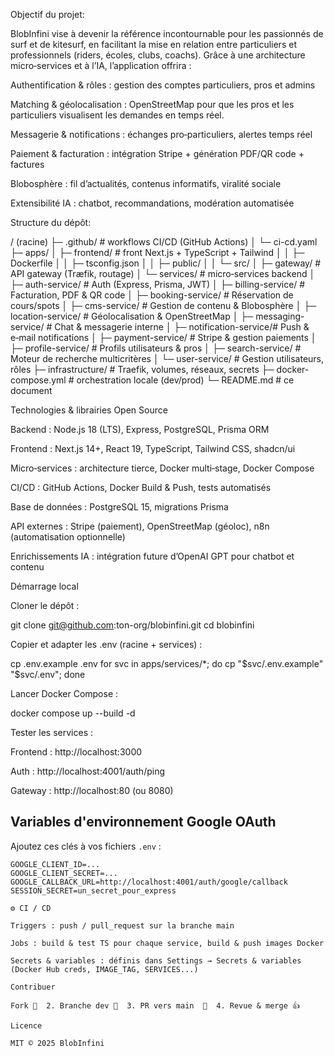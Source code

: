 Objectif du projet:

BlobInfini vise à devenir la référence incontournable pour les passionnés de surf et de kitesurf, en facilitant la mise en relation entre particuliers et professionnels (riders, écoles, clubs, coachs). Grâce à une architecture micro‑services et à l’IA, l’application offrira :

Authentification & rôles : gestion des comptes particuliers, pros et admins

Matching & géolocalisation : OpenStreetMap pour que les pros et les particuliers visualisent les demandes en temps réel. 

Messagerie & notifications : échanges pro‑particuliers, alertes temps réel

Paiement & facturation : intégration Stripe + génération PDF/QR code + factures

Blobosphère : fil d’actualités, contenus informatifs, viralité sociale

Extensibilité IA : chatbot, recommandations, modération automatisée

Structure du dépôt:

/ (racine)
├─ .github/                   # workflows CI/CD (GitHub Actions)
│   └─ ci-cd.yaml
├─ apps/
│   ├─ frontend/              # front Next.js + TypeScript + Tailwind
│   │   ├─ Dockerfile
│   │   ├─ tsconfig.json
│   │   ├─ public/
│   │   └─ src/
│   ├─ gateway/               # API gateway (Træfik, routage)
│   └─ services/              # micro‑services backend
│       ├─ auth-service/      # Auth (Express, Prisma, JWT)
│       ├─ billing-service/   # Facturation, PDF & QR code
│       ├─ booking-service/   # Réservation de cours/spots
│       ├─ cms-service/       # Gestion de contenu & Blobosphère
│       ├─ location-service/  # Géolocalisation & OpenStreetMap
│       ├─ messaging-service/ # Chat & messagerie interne
│       ├─ notification-service/# Push & e‑mail notifications
│       ├─ payment-service/   # Stripe & gestion paiements
│       ├─ profile-service/   # Profils utilisateurs & pros
│       ├─ search-service/    # Moteur de recherche multicritères
│       └─ user-service/      # Gestion utilisateurs, rôles
├─ infrastructure/            # Traefik, volumes, réseaux, secrets
├─ docker-compose.yml         # orchestration locale (dev/prod)
└─ README.md                  # ce document


Technologies & librairies Open Source

Backend : Node.js 18 (LTS), Express, PostgreSQL, Prisma ORM

Frontend : Next.js 14+, React 19, TypeScript, Tailwind CSS, shadcn/ui

Micro‑services : architecture tierce, Docker multi‑stage, Docker Compose

CI/CD : GitHub Actions, Docker Build & Push, tests automatisés

Base de données : PostgreSQL 15, migrations Prisma

API externes : Stripe (paiement), OpenStreetMap (géoloc), n8n (automatisation optionnelle)

Enrichissements IA : intégration future d’OpenAI GPT pour chatbot et contenu

Démarrage local

Cloner le dépôt :

git clone git@github.com:ton-org/blobinfini.git
cd blobinfini

Copier et adapter les .env (racine + services) :

cp .env.example .env
for svc in apps/services/*; do cp "$svc/.env.example" "$svc/.env"; done

Lancer Docker Compose :

docker compose up --build -d

Tester les services :

Frontend : http://localhost:3000

Auth : http://localhost:4001/auth/ping

Gateway : http://localhost:80 (ou 8080)

Variables d'environnement Google OAuth
--------------------------------------
Ajoutez ces clés à vos fichiers `.env` :

```
GOOGLE_CLIENT_ID=...
GOOGLE_CLIENT_SECRET=...
GOOGLE_CALLBACK_URL=http://localhost:4001/auth/google/callback
SESSION_SECRET=un_secret_pour_express

⚙️ CI / CD

Triggers : push / pull_request sur la branche main

Jobs : build & test TS pour chaque service, build & push images Docker

Secrets & variables : définis dans Settings → Secrets & variables (Docker Hub creds, IMAGE_TAG, SERVICES...)

Contribuer

Fork 🚀  2. Branche dev 🔀  3. PR vers main  📝  4. Revue & merge 👍

Licence

MIT © 2025 BlobInfini

